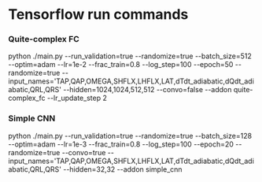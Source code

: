 # Tensorflow run commands

### Quite-complex FC

python  ./main.py --run_validation=true --randomize=true --batch_size=512 --optim=adam --lr=1e-2 --frac_train=0.8 --log_step=100 --epoch=50 --randomize=true --input_names='TAP,QAP,OMEGA,SHFLX,LHFLX,LAT,dTdt_adiabatic,dQdt_adiabatic,QRL,QRS' --hidden=1024,1024,512,512 --convo=false --addon quite-complex_fc --lr_update_step 2


### Simple CNN

python  ./main.py --run_validation=true --randomize=true --batch_size=128 --optim=adam --lr=1e-3 --frac_train=0.8 --log_step=100 --epoch=20 --randomize=true --convo=true --input_names='TAP,QAP,OMEGA,SHFLX,LHFLX,LAT,dTdt_adiabatic,dQdt_adiabatic,QRL,QRS' --hidden=32,32 --addon simple_cnn